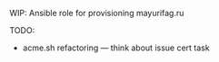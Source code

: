 WIP: Ansible role for provisioning mayurifag.ru


TODO:
- acme.sh refactoring — think about issue cert task

